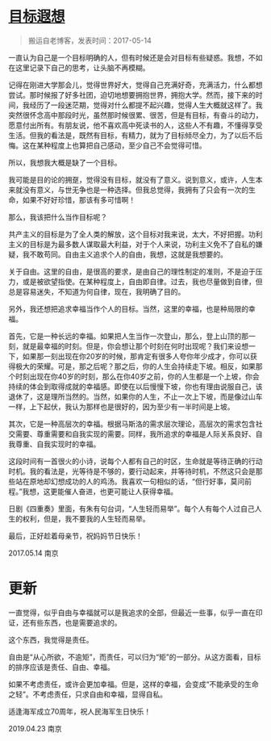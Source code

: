 # [目标遐想](https://github.com/zzy131250/gitblog/issues/15)

> 搬运自老博客，发表时间：2017-05-14

一直认为自己是一个目标明确的人，但有时候还是会对目标有些疑惑。我想，不如在这里记录下自己的思考，让头脑不再模糊。

记得在刚进大学那会儿，觉得世界好大，觉得自己充满好奇，充满活力，什么都想尝试。那时候报了好多社团，迫切地想要拥抱世界，拥抱大学。然而，接下来的时间，我经历了一段迷茫期，觉得对什么都提不起兴趣，觉得人生大概就这样了。我突然很怀念高中那段时光，虽然那时候很累、很苦，但是有目标，有奋斗的动力，愿意付出所有。有朋友说，他不喜欢高中死读书的人，这些人不有趣，不懂得享受生活。但我的看法是，既然有目标，有精力，就为了目标倾尽全力，为了以后不后悔。这在某种程度上也算把自己感动，至少自己不会觉得可惜。

所以，我想我大概是缺了一个目标。

我可能是目的论的拥趸，觉得没有目标，就没有了意义。说到意义，或许，人生本来就没有意义，与世无争也是一种选择。但我总觉得，我拥有了只会有一次的生命，如果不好好珍惜，那该有多可惜啊！

那么，我该把什么当作目标呢？

共产主义的目标是为了全人类的解放，这个目标对我来说，太大，不好把握。功利主义的目标是为最多数人谋取最大利益，对于个人来说，功利主义免不了自私的嫌疑，我不敢苟同。自由主义追求个人的自由，我想，这就是我想要的。

关于自由。这里的自由，是很高的要求，是由自己的理性制定的准则，不是迫于压力，或是被欲望指使。在某种程度上，自由即自律。过去，我也尽量做到自律，但总是容易迷失，不知道为何自律，现在，我明确了目的。

另外，我还想把追求幸福当作个人的目标。当然，这里的幸福，也是种局限的幸福。

首先，它是一种长远的幸福。如果把人生当作一次登山，那么，登上山顶的那一刻，就是最幸福的时刻。但是，你会想让那个时刻在何时出现呢？我们来设想一下，如果那一刻出现在你20岁的时候，那肯定有很多人夸你年少成才，你可以获得极大的荣耀。可是，那之后呢？那之后，你的人生会持续走下坡。相反，如果那个时刻出现在你40岁的时刻，那么在你40岁之前，你的人生都是一个上坡，你会持续的体会到取得成就的幸福感。即使在以后慢慢下坡，你也有理由说服自己，该退休了，这是理所当然的。当然，如果你的人生，不止一次上下坡，而是像过山车一样，上下起伏，我认为那样也是很好的，因为至少有一半时间是上坡。

其次，它是一种高层次的幸福。根据马斯洛的需求层次理论，高层次的需求包含社交需要、尊重需要和自我实现的需要。同样，我所追求的幸福是人际关系良好、自我尊重、自我实现时的幸福。

这段时间有一首很火的小诗，说每个人都有自己的时区，生命就是等待正确的行动时机。我的看法是，光等待是不够的，要行动起来，并等待时机，不然这只会是那些站在原地却幻想成功的人的鸡汤。我喜欢一句相似的话，“但行好事，莫问前程。”我想，这更能催人奋进，也更可能让人获得幸福。

日剧《四重奏》里面，有朱有句台词，“人生轻而易举”。每个人有每个人过自己人生的权利，但是，我不要我的人生轻而易举。

最后，正好趁着母亲节，祝妈妈节日快乐！

2017.05.14 南京

# 更新

一直觉得，似乎自由与幸福就可以是我追求的全部，但最近一些事，似乎一直在印证，还有些东西，也是需要追求的。

这个东西，我觉得是责任。

自由是“从心所欲，不逾矩”，而责任，可以归为“矩”的一部分。从这方面看，目标的排序应该是责任、自由、幸福。

如果不考虑责任，或许会更加幸福。但是，这样的幸福，会变成“不能承受的生命之轻”。不考虑责任，只求自由和幸福，显得自私。

适逢海军成立70周年，祝人民海军生日快乐！

2019.04.23 南京